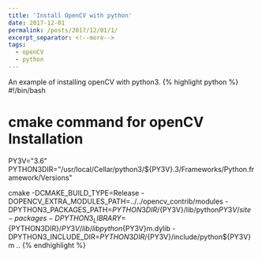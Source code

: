 ```yaml
---
title: 'Install OpenCV with python'
date: 2017-12-01
permalink: /posts/2017/12/01/1/
excerpt_separator: <!--more-->
tags:
  - openCV 
  - python
---
```

An example of installing openCV with python3.
{% highlight python %}
#!/bin/bash

# cmake command for openCV Installation

PY3V="3.6"
PYTHON3DIR="/usr/local/Cellar/python3/${PY3V}.3/Frameworks/Python.framework/Versions"

cmake -DCMAKE_BUILD_TYPE=Release -DOPENCV_EXTRA_MODULES_PATH=../../opencv_contrib/modules -DPYTHON3_PACKAGES_PATH=${PYTHON3DIR}/${PY3V}/lib/python${PY3V}/site-packages -DPYTHON3_LIBRARY=${PYTHON3DIR}/${PY3V}/lib/libpython${PY3V}m.dylib -DPYTHON3_INCLUDE_DIR=${PYTHON3DIR}/${PY3V}/include/python${PY3V}m ..
{% endhighlight %}

